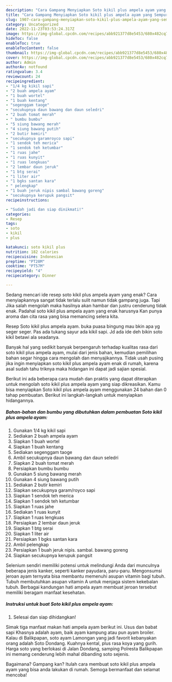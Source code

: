 ```yaml
---
description: "Cara Gampang Menyiapkan Soto kikil plus ampela ayam yang Sempurna"
title: "Cara Gampang Menyiapkan Soto kikil plus ampela ayam yang Sempurna"
slug: 1907-cara-gampang-menyiapkan-soto-kikil-plus-ampela-ayam-yang-sempurna
category: Uncategorized
date: 2022-11-23T03:53:24.317Z
image: https://img-global.cpcdn.com/recipes/abb921377d8e5453/680x482cq70/soto-kikil-plus-ampela-ayam-foto-resep-utama.jpg
hideToc: false
enableToc: true
enableTocContent: false
thumbnail: https://img-global.cpcdn.com/recipes/abb921377d8e5453/680x482cq70/soto-kikil-plus-ampela-ayam-foto-resep-utama.jpg
cover: https://img-global.cpcdn.com/recipes/abb921377d8e5453/680x482cq70/soto-kikil-plus-ampela-ayam-foto-resep-utama.jpg
author: Admin
authorAv: notfound
ratingvalue: 3.4
reviewcount: 24
recipeingredient:
- "1/4 kg kikil sapi"
- "2 buah ampela ayam"
- "1 buah wortel"
- "1 buah kentang"
- "segenggam taoge"
- "secukupnya daun bawang dan daun seledri"
- "2 buah tomat merah"
- " bumbu bumbu"
- "5 siung bawang merah"
- "4 siung bawang putih"
- "2 butir kemiri"
- "secukupnya garamroyco sapi"
- "1 sendok teh merica"
- "1 sendok teh ketumbar"
- "1 ruas jahe"
- "1 ruas kunyit"
- "1 ruas lengkuas"
- "2 lembar daun jeruk"
- "1 btg serai"
- "1 liter air"
- "1 bgks santan kara"
- " pelengkap"
- "1 buah jeruk nipis sambal bawang goreng"
- "secukupnya kerupuk pangsit"
recipeinstructions:

- "Sudah jadi dan siap dinikmati!"
categories:
- Resep
tags:
- soto
- kikil
- plus

katakunci: soto kikil plus 
nutrition: 182 calories
recipecuisine: Indonesian
preptime: "PT20M"
cooktime: "PT57M"
recipeyield: "4"
recipecategory: Dinner

---
```



Sedang mencari ide resep soto kikil plus ampela ayam yang enak? Cara menyiapkannya sangat tidak terlalu sulit namun tidak gampang juga. Tapi Jika salah mengolah maka hasilnya akan hambar dan justru cenderung tidak enak. Padahal soto kikil plus ampela ayam yang enak harusnya Kan punya aroma dan cita rasa yang bisa memancing selera kita.


Resep Soto kikil plus ampela ayam. buka puasa bingung mau bkin apa yg seger seger. Pas ada tukang sayur ada kikil sapi. Jd ada ide deh bikin soto kikil betawi ala seadanya.

Banyak hal yang sedikit banyak berpengaruh terhadap kualitas rasa dari soto kikil plus ampela ayam, mulai dari jenis bahan, kemudian pemilihan bahan segar hingga cara mengolah dan menyajikannya. Tidak usah pusing jika ingin menyiapkan soto kikil plus ampela ayam enak di rumah, karena asal sudah tahu triknya maka hidangan ini dapat jadi sajian spesial.


Berikut ini ada beberapa cara mudah dan praktis yang dapat diterapkan untuk mengolah soto kikil plus ampela ayam yang siap dikreasikan. Kamu bisa menyiapkan Soto kikil plus ampela ayam menggunakan 24 bahan dan 0 tahap pembuatan. Berikut ini langkah-langkah untuk menyiapkan hidangannya.

<!--inarticleads1-->

##### Bahan-bahan dan bumbu yang dibutuhkan dalam pembuatan Soto kikil plus ampela ayam:

1. Gunakan 1/4 kg kikil sapi
1. Sediakan 2 buah ampela ayam
1. Siapkan 1 buah wortel
1. Siapkan 1 buah kentang
1. Sediakan segenggam taoge
1. Ambil secukupnya daun bawang dan daun seledri
1. Siapkan 2 buah tomat merah
1. Persiapkan  bumbu bumbu
1. Gunakan 5 siung bawang merah
1. Gunakan 4 siung bawang putih
1. Sediakan 2 butir kemiri
1. Siapkan secukupnya garam/royco sapi
1. Siapkan 1 sendok teh merica
1. Siapkan 1 sendok teh ketumbar
1. Siapkan 1 ruas jahe
1. Sediakan 1 ruas kunyit
1. Siapkan 1 ruas lengkuas
1. Persiapkan 2 lembar daun jeruk
1. Siapkan 1 btg serai
1. Siapkan 1 liter air
1. Persiapkan 1 bgks santan kara
1. Ambil  pelengkap
1. Persiapkan 1 buah jeruk nipis. sambal. bawang goreng
1. Siapkan secukupnya kerupuk pangsit


Selenium sendiri memiliki potensi untuk melindungi Anda dari munculnya beberapa jenis kanker, seperti kanker payudara, paru-paru. Mengonsumsi jeroan ayam ternyata bisa membantu memenuhi asupan vitamin bagi tubuh. Tubuh membutuhkan asupan vitamin A untuk menjaga sistem kekebalan tubuh. Berbagai kandungan hati ampela ayam membuat jeroan tersebut memiliki beragam manfaat kesehatan. 

<!--inarticleads2-->

##### Instruksi untuk buat Soto kikil plus ampela ayam:


1. Selesai dan siap dihidangkan!

Simak tiga manfaat makan hati ampela ayam berikut ini. Usus dan babat sapi Khasnya adalah ayam, baik ayam kampung atau pun ayam broiler. Kalau di Balikpapan, soto ayam Lamongan yang jadi favorit kebanyakan orang adalah Soto Dondang. Kuahnya kental, plus rasa koya yang gurih. Harga soto yang berlokasi di Jalan Dondang, samping Polresta Balikpapan ini memang cenderung lebih mahal dibanding soto sejenis. 

Bagaimana? Gampang kan? Itulah cara membuat soto kikil plus ampela ayam yang bisa anda lakukan di rumah. Semoga bermanfaat dan selamat mencoba!

